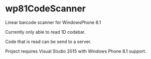 # wp81CodeScanner
Linear barcode scanner for WindowsPhone 8.1

Currently only able to read 1D codabar.

Code that is read can be send to a server.


Project requires Visual Studio 2015 with Windows Phone 8.1 support.
